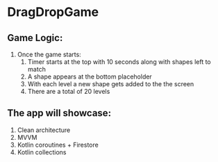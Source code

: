 # DragDropGame

## Game Logic:
1. Once the game starts:
    1. Timer starts at the top with 10 seconds along with shapes left to match
    2. A shape appears at the bottom placeholder
    3. With each level a new shape gets added to the the screen
    4. There are a total of 20 levels

## The app will showcase:

1. Clean architecture
2. MVVM
3. Kotlin coroutines + Firestore
4. Kotlin collections



